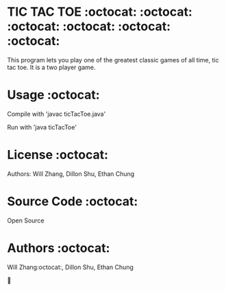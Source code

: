 TIC TAC TOE :octocat: :octocat: :octocat: :octocat: :octocat: :octocat:
============
This program lets you play one of the greatest classic games of all time, tic tac toe.  It is a two player game.


Usage :octocat:
============
Compile with 'javac ticTacToe.java'

Run with 'java ticTacToe'

License :octocat:
============
Authors: Will Zhang, Dillon Shu, Ethan Chung

Source Code :octocat:
============
Open Source

Authors :octocat:
============
Will Zhang:octocat:, Dillon Shu, Ethan Chung






















:shit: